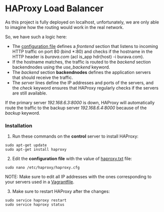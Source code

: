 # HAProxy Load Balancer #

As this project is fully deployed on localhost, unfortunately, we are only able to imagine how the routing would work in the real network.

So, we have such a logic here:
* The [configuration file](haproxy.txt) defines a *frontend* section that listens to incoming HTTP traffic on port 80 (bind *:80) and checks if the hostname in the HTTP header is *burava.com* (acl is_app hdr(host) -i burava.com). 
* If the hostname matches, the traffic is routed to the *backend* section backendnodes using the *use_backend* keyword.
* The *backend* section **backendnodes** defines the application servers that should receive the traffic. 
* The *server* lines define the IP addresses and ports of the servers, and the *check* keyword ensures that HAProxy regularly checks if the servers are still available.

If the primary server *192.168.6.3:8000* is down, HAProxy will automatically route the traffic to the backup server *192.168.6.4:8000* because of the *backup* keyword.

### Installation ###

1. Run these commands on the **control** server to install HAProxy:
```
sudo apt-get update
sudo apt-get install haproxy
```

2. Edit the **configuration file** with the value of [haproxy.txt](haproxy.txt) file:
```
sudo nano /etc/haproxy/haproxy.cfg
```

NOTE: Make sure to edit all IP addresses with the ones corresponding to your servers used in a [Vagrantfile](..vagrant/Vagrantfile).

3. Make sure to restart HAProxy after the changes:
```
sudo service haproxy restart
sudo service haproxy status
```
